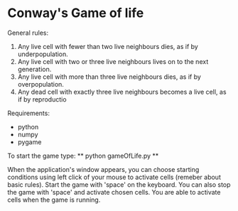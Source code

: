 # Conway's Game of life

General rules:
1. Any live cell with fewer than two live neighbours dies, as if by underpopulation.
2. Any live cell with two or three live neighbours lives on to the next generation.
3. Any live cell with more than three live neighbours dies, as if by overpopulation.
4. Any dead cell with exactly three live neighbours becomes a live cell, as if by reproductio

Requirements:
 - python
 - numpy
 - pygame

To start the game type:
  ** python gameOfLife.py **

When the application's window appears, you can choose starting conditions
using left click of your mouse to activate cells (remeber about basic rules).
Start the game with 'space' on the keyboard. You can also stop the game with
'space' and activate chosen cells. You are able to activate cells when
the game is running.
